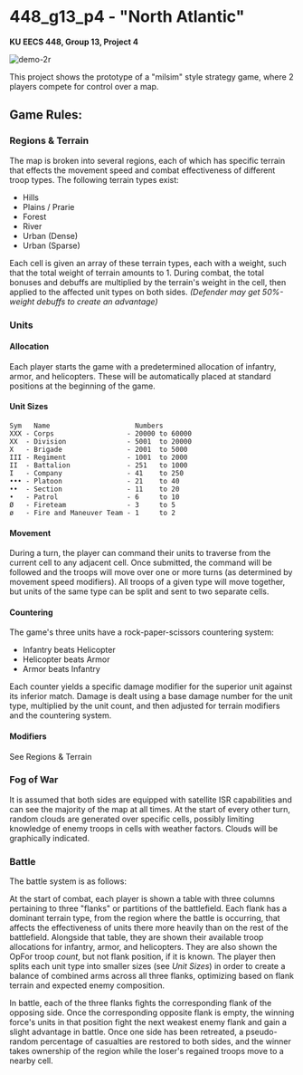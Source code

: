 # 448_g13_p4 - "North Atlantic"
**KU EECS 448, Group 13, Project 4**

![demo-2r](https://user-images.githubusercontent.com/40438470/160699786-9af2a8b4-62f1-4ea7-ab64-c57cb734e1af.png)


This project shows the prototype of a "milsim" style strategy game, where 2 players compete for control over a map.

## Game Rules: 

### Regions & Terrain
The map is broken into several regions, each of which has specific terrain that effects the movement speed and combat effectiveness of different troop types.
The following terrain types exist:
 * Hills
 * Plains / Prarie
 * Forest
 * River
 * Urban (Dense) 
 * Urban (Sparse)

Each cell is given an array of these terrain types, each with a weight, such that the total weight of terrain amounts to 1. 
During combat, the total bonuses and debuffs are multiplied by the terrain's weight in the cell, then applied to the affected unit types on both sides. *(Defender may get 50%-weight debuffs to create an advantage)*

### Units

#### Allocation
Each player starts the game with a predetermined allocation of infantry, armor, and helicopters. These will be automatically placed at standard positions at the beginning of the game.

#### Unit Sizes

```
Sym   Name                     Numbers
XXX - Corps                  - 20000 to 60000
XX  - Division               - 5001  to 20000
X   - Brigade                - 2001  to 5000
III - Regiment               - 1001  to 2000
II  - Battalion              - 251   to 1000
I   - Company                - 41    to 250
••• - Platoon                - 21    to 40
••  - Section                - 11    to 20
•   - Patrol                 - 6     to 10
Ø   - Fireteam               - 3     to 5
ø   - Fire and Maneuver Team - 1     to 2
```

#### Movement
During a turn, the player can command their units to traverse from the current cell to any adjacent cell. Once submitted, the command will be followed and the troops will move over one or more turns (as determined by movement speed modifiers).
All troops of a given type will move together, but units of the same type can be split and sent to two separate cells.

#### Countering
The game's three units have a rock-paper-scissors countering system:
 * Infantry beats Helicopter
 * Helicopter beats Armor
 * Armor beats Infantry

Each counter yields a specific damage modifier for the superior unit against its inferior match.
Damage is dealt using a base damage number for the unit type, multiplied by the unit count, and then adjusted for terrain modifiers and the countering system. 

#### Modifiers
See Regions & Terrain

### Fog of War
It is assumed that both sides are equipped with satellite ISR capabilities and can see the majority of the map at all times.
At the start of every other turn, random clouds are generated over specific cells, possibly limiting knowledge of enemy troops in cells with weather factors.
Clouds will be graphically indicated.

### Battle

The battle system is as follows:

At the start of combat, each player is shown a table with three columns pertaining to three "flanks" or partitions of the battlefield. Each flank has a dominant terrain type, from the region where the battle is occurring, that affects the effectiveness of units there more heavily than on the rest of the battlefield.
Alongside that table, they are shown their available troop allocations for infantry, armor, and helicopters. They are also shown the OpFor troop *count*, but not flank position, if it is known.
The player then splits each unit type into smaller sizes (see *Unit Sizes*) in order to create a balance of combined arms across all three flanks, optimizing based on flank terrain and expected enemy composition.

In battle, each of the three flanks fights the corresponding flank of the opposing side. Once the corresponding opposite flank is empty, the winning force's units in that position fight the next weakest enemy flank and gain a slight advantage in battle.
Once one side has been retreated, a pseudo-random percentage of casualties are restored to both sides, and the winner takes ownership of the region while the loser's regained troops move to a nearby cell.

 
